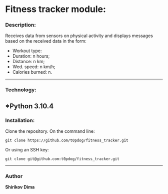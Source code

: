 # Fitness tracker module:

### Description:
Receives data from sensors on physical activity and displays messages based on the received data in the form:
* Workout type:
* Duration: n hours;
* Distance: n km;
* Wed. speed: n km/h;
* Calories burned: n.
---
### Technology:
*Python 3.10.4
---
### Installation:
Clone the repository. On the command line:
```
git clone https://github.com/t0pdog/fitness_tracker.git
```
Or using an SSH key:
```
git clone git@github.com:t0pdog/fitness_tracker.git
```
---
### Author
  **Shirikov Dima**